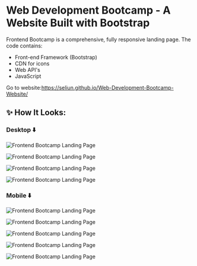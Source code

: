 # Web Development Bootcamp - A Website Built with Bootstrap

Frontend Bootcamp is a comprehensive, fully responsive landing page. The code contains:

- Front-end Framework (Bootstrap)
- CDN for icons
- Web API's
- JavaScript

Go to website:https://seliun.github.io/Web-Development-Bootcamp-Website/

## ✨ How It Looks:

### Desktop ⬇️

![Frontend Bootcamp Landing Page](Website-Image/desktop_1.png)

![Frontend Bootcamp Landing Page](Website-Image/desktop_2.png)

![Frontend Bootcamp Landing Page](Website-Image/desktop_3.png)

![Frontend Bootcamp Landing Page](Website-Image/desktop_4.png)

### Mobile ⬇️

![Frontend Bootcamp Landing Page](Website-Image/mobile_1.png)

![Frontend Bootcamp Landing Page](Website-Image/mobile_2.png)

![Frontend Bootcamp Landing Page](Website-Image/mobile_3.png)

![Frontend Bootcamp Landing Page](Website-Image/mobile_4.png)

![Frontend Bootcamp Landing Page](Website-Image/mobile_5.png)

